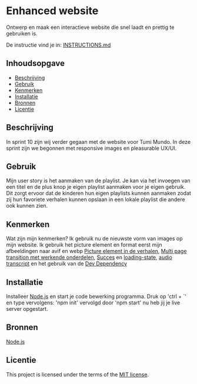 
# Enhanced website
Ontwerp en maak een interactieve website die snel laadt en prettig te gebruiken is.

De instructie vind je in: [INSTRUCTIONS.md](https://github.com/fdnd-task/enhanced-website/blob/main/docs/INSTRUCTIONS.md)


## Inhoudsopgave

  * [Beschrijving](#beschrijving)
  * [Gebruik](#gebruik)
  * [Kenmerken](#kenmerken)
  * [Installatie](#installatie)
  * [Bronnen](#bronnen)
  * [Licentie](#licentie)

## Beschrijving
In sprint 10 zijn wij verder gegaan met de website voor Tumi Mundo. In deze sprint zijn we begonnen met responsive images en pleasurable UX/UI.
<!-- Voeg een mooie poster visual toe 📸 -->
<!-- Voeg een link toe naar je live site 🌐-->

## Gebruik
Mijn user story is het aanmaken van de playlist. Je kan via het invoegen van een titel en de plus knop je eigen playlist aanmaken voor je eigen gebruik. Dit zorgt ervoor dat de kinderen hun eigen playlists kunnen aanmaken zodat zij hun favoriete verhalen kunnen opslaan in een lokale playlist die andere ook kunnen zien.


## Kenmerken
Wat zijn mijn kenmerken? 
Ik gebruik nu de nieuwste vorm van images op mijn website. Ik gebruik het picture element en format eerst mijn afbeeldingen naar avif en webp
[Picture element in de verhalen](https://github.com/Sidopjescherm/user-experience-enhanced-website/blob/e3c7c424bdc09bc69e1f79790dd6c6df46811cea/views/index.liquid#L44),
[Multi page transition met werkende onderdelen](https://github.com/Sidopjescherm/user-experience-enhanced-website/blob/e3c7c424bdc09bc69e1f79790dd6c6df46811cea/views/index.liquid#L21),
[Succes](https://github.com/Sidopjescherm/user-experience-enhanced-website/blob/e3c7c424bdc09bc69e1f79790dd6c6df46811cea/public/algemeen.css#L44) en [loading-state](https://github.com/Sidopjescherm/user-experience-enhanced-website/blob/e3c7c424bdc09bc69e1f79790dd6c6df46811cea/public/algemeen.css#L40),
[audio transcript](https://github.com/Sidopjescherm/user-experience-enhanced-website/blob/e3c7c424bdc09bc69e1f79790dd6c6df46811cea/Tumi_Mundo.js#L1) en het gebruik van de [Dev Dependency](https://github.com/Sidopjescherm/user-experience-enhanced-website/blob/e3c7c424bdc09bc69e1f79790dd6c6df46811cea/package.json#L28)


## Installatie
Installeer [Node.js](https://nodejs.org/en) en start je code bewerking programma. Druk op 'ctrl + `' en type vervolgens: 'npm init' vervolgd door 'npm start' nu heb jij je live server opgestart.

## Bronnen
[Node.js](https://nodejs.org/en)

## Licentie

This project is licensed under the terms of the [MIT license](./LICENSE).
